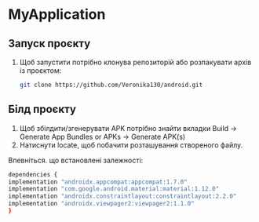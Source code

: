 # MyApplication

## Запуск проєкту
1. Щоб запустити потрібно клонува репозиторій або розпакувати архів із проєктом:
   ```bash
   git clone https://github.com/Veronika130/android.git

## Білд проєкту
1. Щоб збілдити/згенерувати APK потрібно знайти вкладки Build → Generate App Bundles or APKs → Generate APK(s)
2. Натиснути locate, щоб побачити розташування створеного файлу.

Впевніться. що встановлені залежності:
```bash
dependencies {
implementation "androidx.appcompat:appcompat:1.7.0"
implementation "com.google.android.material:material:1.12.0"
implementation "androidx.constraintlayout:constraintlayout:2.2.0"
implementation "androidx.viewpager2:viewpager2:1.1.0"
}


